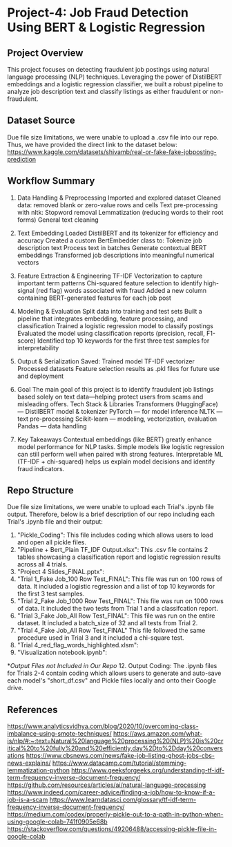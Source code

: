 # Project-4: Job Fraud Detection Using BERT & Logistic Regression
## Project Overview
This project focuses on detecting fraudulent job postings using natural language processing (NLP) techniques. Leveraging the power of DistilBERT embeddings and a logistic regression classifier, we built a robust pipeline to analyze job description text and classify listings as either fraudulent or non-fraudulent.

## Dataset Source
Due file size limitations, we were unable to upload a .csv file into our repo. Thus, we have provided the direct link to the dataset below:
https://www.kaggle.com/datasets/shivamb/real-or-fake-fake-jobposting-prediction

## Workflow Summary
1. Data Handling & Preprocessing
  Imported and explored dataset
  Cleaned data: removed blank or zero-value rows and cells
  Text pre-processing with nltk:
  Stopword removal
  Lemmatization (reducing words to their root forms)
  General text cleaning

2. Text Embedding
  Loaded DistilBERT and its tokenizer for efficiency and accuracy
  Created a custom BertEmbedder class to:
  Tokenize job description text
  Process text in batches
  Generate contextual BERT embeddings
  Transformed job descriptions into meaningful numerical vectors

3. Feature Extraction & Engineering
  TF-IDF Vectorization to capture important term patterns
  Chi-squared feature selection to identify high-signal (red flag) words associated with fraud
  Added a new column containing BERT-generated features for each job post

4. Modeling & Evaluation
  Split data into training and test sets
  Built a pipeline that integrates embedding, feature processing, and classification
  Trained a logistic regression model to classify postings
  Evaluated the model using classification reports (precision, recall, F1-score)
  Identified top 10 keywords for the first three test samples for interpretability

5. Output & Serialization
  Saved: Trained model
  TF-IDF vectorizer
  Processed datasets
  Feature selection results
  as .pkl files for future use and deployment

6. Goal
  The main goal of this project is to identify fraudulent job listings based solely on text data—helping protect users from scams and misleading offers.
  Tech Stack & Libraries
  Transformers (HuggingFace) — DistilBERT model & tokenizer
  PyTorch — for model inference
  NLTK — text pre-processing
  Scikit-learn — modeling, vectorization, evaluation
  Pandas — data handling

7. Key Takeaways
  Contextual embeddings (like BERT) greatly enhance model performance for NLP tasks.
  Simple models like logistic regression can still perform well when paired with strong features.
  Interpretable ML (TF-IDF + chi-squared) helps us explain model decisions and identify fraud indicators.

## Repo Structure
Due file size limitations, we were unable to upload each Trial's .ipynb file output. Therefore, below is a brief description of our repo including each Trial's .ipynb file and their output:
1. "Pickle_Coding": This file includes coding which allows users to load and open all pickle files.
3. "Pipeline + Bert_Plain TF_IDF Output.xlsx": This .csv file contains 2 tables showcasing a classification report and logistic regression results across all 4 trials.
4. "Project 4 Slides_FINAL.pptx":
5. "Trial 1_Fake Job_100 Row Test_FINAL": This file was run on 100 rows of data. It included a logistic regression and a list of top 10 keywords for the first 3 test samples.
6. "Trial 2_Fake Job_1000 Row Test_FINAL": This file was run on 1000 rows of data. It included the two tests from Trial 1 and a classifcation report.
7. "Trial 3_Fake Job_All Row Test_FINAL": This file was run on the entire dataset. It included a batch_size of 32 and all tests from Trial 2.
8. "Trial 4_Fake Job_All Row Test_FINAL" This file followed the same procedure used in Trial 3 and it included a chi-square test.
9. "Trial 4_red_flag_words_highlighted.xlsm":
10. "Visualization notebook.ipynb":

**Output Files not Included in Our Repo*
12. Output Coding: The .ipynb files for Trials 2-4 contain coding which allows users to generate and auto-save each model's "short_df.csv" and Pickle files locally and onto their Google drive.

## References
https://www.analyticsvidhya.com/blog/2020/10/overcoming-class-imbalance-using-smote-techniques/
https://aws.amazon.com/what-is/nlp/#:~:text=Natural%20language%20processing%20(NLP)%20is%20critical%20to%20fully%20and%20efficiently,day%2Dto%2Dday%20conversations
https://www.cbsnews.com/news/fake-job-listing-ghost-jobs-cbs-news-explains/
https://www.datacamp.com/tutorial/stemming-lemmatization-python
https://www.geeksforgeeks.org/understanding-tf-idf-term-frequency-inverse-document-frequency/
https://github.com/resources/articles/ai/natural-language-processing
https://www.indeed.com/career-advice/finding-a-job/how-to-know-if-a-job-is-a-scam
https://www.learndatasci.com/glossary/tf-idf-term-frequency-inverse-document-frequency/
https://medium.com/codex/properly-pickle-out-to-a-path-in-python-when-using-google-colab-741f0905e68b
https://stackoverflow.com/questions/49206488/accessing-pickle-file-in-google-colab
